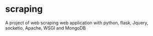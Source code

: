 # scraping
A project of web scraping web application with python, flask, Jquery, socketio, Apache, WSGI and MongoDB
